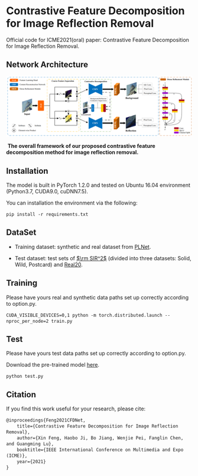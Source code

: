 # Contrastive Feature Decomposition for Image Reflection Removal

Official code for ICME2021(oral) paper: Contrastive Feature Decomposition for Image Reflection Removal.

## Network Architecture

![](image/Network.png)

​                          **The overall framework of our proposed contrastive feature decomposition method for image reflection removal.**

## Installation

The model is built in PyTorch 1.2.0 and tested on Ubuntu 16.04 environment (Python3.7, CUDA9.0, cuDNN7.5).

You can installation the environment via the following:

```
pip install -r requirements.txt
```

## DataSet

- Training dataset: synthetic and real dataset from [PLNet](https://drive.google.com/drive/folders/1NYGL3wQ2pRkwfLMcV2zxXDV8JRSoVxwA).

- Test dataset: test sets of  [$\rm SIR^2$](http://rose1.ntu.edu.sg/Datasets/sir2Benchmark.asp) (divided into three datasets: Solid, Wild, Postcard) and [Real20](https://github.com/ceciliavision/perceptual-reflection-removal).

## Training

Please have yours real and synthetic data paths set up correctly according to option.py.

```
CUDA_VISIBLE_DEVICES=0,1 python -m torch.distributed.launch --nproc_per_node=2 train.py
```

## Test

Please have yours test data paths set up correctly according to option.py.

Download the pre-trained model [here](https://drive.google.com/drive/folders/1qe9PMOXtFHygm6_lwayHQc9HFYiq4u9h?usp=sharing).

```
python test.py
```

## Citation

If you find this work useful for your research, please cite:

```
@inproceedings{Feng2021CFDNet,
    title={Contrastive Feature Decomposition for Image Reflection Removal},
    author={Xin Feng, Haobo Ji, Bo Jiang, Wenjie Pei, Fanglin Chen, and Guangming Lu},
    booktitle={IEEE International Conference on Multimedia and Expo (ICME)},
    year={2021}
}
```

